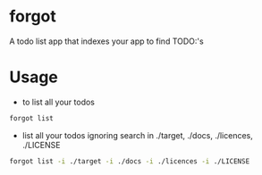 # forgot
A todo list app that indexes your app to find TODO:'s
# Usage
- to list all your todos
```zsh
forgot list
```
- list all your todos ignoring search in ./target, ./docs, ./licences, ./LICENSE
```zsh
forgot list -i ./target -i ./docs -i ./licences -i ./LICENSE
```
